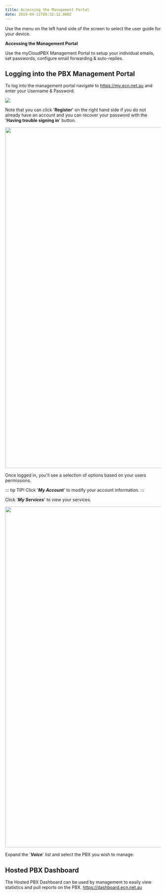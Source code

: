 ```yaml
---
title: Accessing the Management Portal
date: 2019-04-11T05:32:12.066Z
---
```

Use the menu on the left hand side of the screen to select the user guide for your device.

**Accessing the Management Portal**

Use the myCloudPBX Management Portal to setup your individual emails, set passwords, configure email forwarding & auto-replies.

## Logging into the PBX Management Portal

To log into the management portal navigate to <https://my.ecn.net.au> and enter your Username & Password.

<img style="width: auto; height: auto;" src="/images/screen-shot-2019-04-15-at-2.49.17-pm.png">

Note that you can click '**Register**' on the right hand side if you do not already have an account and you can recover your password with the '**Having trouble signing in**' button.

<img style="width: 1100px; height: auto;" src="/images/pbx-logging-in-1.png">

Once logged in, you'll see a selection of options based on your users permissions.

::: tip TIP!
Click '_**My Account**_' to modify your account information.
:::

Click '_**My Services**_' to view your services.

<img style="width: 1100px; height: auto;" src="/images/pbx-logging-in-2.png">

Expand the '_**Voice**_' list and select the PBX you wish to manage.


## Hosted PBX Dashboard

The Hosted PBX Dashboard can be used by management to easily view statistics and pull reports on the PBX.
<https://dashboard.ecn.net.au>

